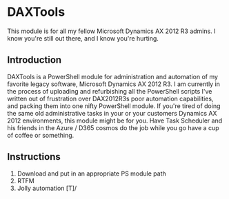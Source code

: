 # DAXTools
This module is for all my fellow Microsoft Dynamics AX 2012 R3 admins. I know you're still out there, and I know you're hurting.

## Introduction
DAXTools is a PowerShell module for administration and automation of my favorite legacy software, Microsoft Dynamics AX 2012 R3.
I am currently in the process of uploading and refurbishing all the PowerShell scripts I've written out of frustration over DAX2012R3s poor automation capabilities, and packing them into one nifty PowerShell module.
If you're tired of doing the same old administrative tasks in your or your customers Dynamics AX 2012 environments, this module might be for you. 
Have Task Scheduler and his friends in the Azure / D365 cosmos do the job while you go have a cup of coffee or something.

## Instructions

1. Download and put in an appropriate PS module path
2. RTFM
3. Jolly automation \[T]/
